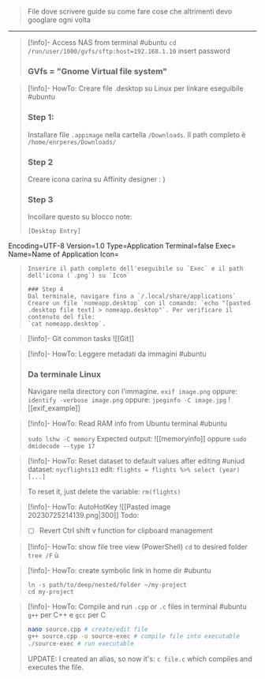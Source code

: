 > File dove scrivere guide su come fare cose che altrimenti devo googlare ogni volta

---

>[!info]- Access NAS from terminal #ubuntu 
> `cd /run/user/1000/gvfs/sftp:host=192.168.1.10`
> insert password 
> ### GVfs = "Gnome Virtual file system"

>[!info]-  HowTo: Creare file .desktop su Linux per linkare eseguibile #ubuntu 
> ### Step 1: 
> Installare file `.appimage` nella cartella `/Downloads`. Il path completo è `/home/enrperes/Downloads/`
> ### Step 2
> Creare icona carina su Affinity designer : ) 
> ### Step 3
> Incollare questo su blocco note: 
> ```
> [Desktop Entry]
Encoding=UTF-8
Version=1.0
Type=Application
Terminal=false
Exec=
Name=Name of Application
Icon=
> ```
> Inserire il path completo dell'eseguibile su `Exec` e il path dell'icona (`.png`) su `Icon`
>
> ### Step 4 
> Dal terminale, navigare fino a `/.local/share/applications`
> Creare un file `nomeapp.desktop` con il comando: `echo "[pasted .desktop file text] > nomeapp.desktop"`. Per verificare il contenuto del file: 
> `cat nomeapp.desktop`. 

>[!info]-  Git common tasks 
> ![[Git]]

>[!info]-  HowTo: Leggere metadati da immagini #ubuntu 
> ### Da terminale Linux
> Navigare nella directory con l'immagine. 
> `exif image.png`
> oppure: 
> `identify -verbose image.png`
> oppure: 
> `jpeginfo -C image.jpg`
> ![[exif_example]]

>[!info]-  HowTo: Read RAM info from Ubuntu terminal #ubuntu
>
> `sudo lshw -C memory`
> Expected output: 
> ![[memoryinfo]]
> oppure 
> `sudo dmidecode --type 17`

>[!info]-  HowTo: Reset dataset to default values after editing #uniud 
> dataset: `nycflights13`
> edit: `flights = flights %>% select (year) [...]`
> 
> To reset it, just delete the variable: `rm(flights)`

>[!info]-  HowTo: AutoHotKey
> ![[Pasted image 20230725214139.png|300]]
> Todo: 
> - [ ] Revert Ctrl shift v function for clipboard management

> [!info]- HowTo: show file tree view (PowerShell)
> `cd` to desired folder
> `tree /F` 
ù

> [!info]- HowTo: create symbolic link in home dir #ubuntu 
> ```
> ln -s path/to/deep/nested/folder ~/my-project
> cd my-project 
> ```

> [!info]- HowTo: Compile and run `.cpp` or `.c` files in terminal #ubuntu 
> `g++` per C++ e `gcc` per C
> ```bash
> nano source.cpp # create/edit file 
> g++ source.cpp -o source-exec # compile file into executable
> ./source-exec # run executable
> ```
> UPDATE: 
> I created an alias, so now it's: `c file.c` which compiles and executes the file.